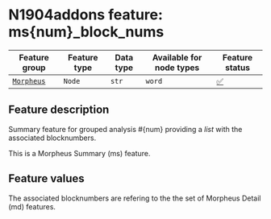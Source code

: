 # N1904addons feature: ms{num}_block_nums

Feature group |Feature type | Data type | Available for node types | Feature status
---  | --- | --- | --- | ---
[`Morpheus`](README.md#feature-group-morpheus-analyses-meta-and-summary) | `Node` | `str` | `word` | [✅](featurestatus.md#Trustworthy "Trustworthy")

## Feature description

Summary feature for grouped analysis #{num} providing a *list* with the associated blocknumbers.

This is a Morpheus Summary (ms) feature.

## Feature values

The associated blocknumbers are refering to the the set of Morpheus Detail (md) features.
